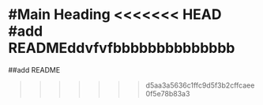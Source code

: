 #Main Heading
<<<<<<< HEAD
#add READMEddvfvfbbbbbbbbbbbbbb
=======
##add README
>>>>>>> d5aa3a5636c1ffc9d5f3b2cffcaee0f5e78b83a3
